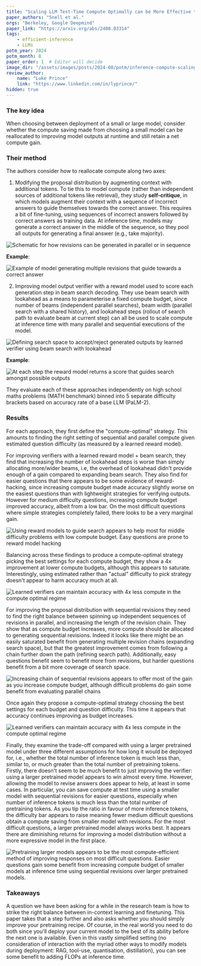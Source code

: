 ```yaml
---
title: "Scaling LLM Test-Time Compute Optimally can be More Effective than Scaling Model Parameters"
paper_authors: "Snell et al."
orgs: "Berkeley, Google Deepmind"
paper_link: "https://arxiv.org/abs/2408.03314"
tags:
    - efficient-inference
    - LLMs
potm_year: 2024
potm_month: 8
paper_order: 1  # Editor will decide
image_dir: "/assets/images/posts/2024-08/potm/inference-compute-scaling/"
review_author:
    name: "Luke Prince"
    link: "https://www.linkedin.com/in/lyprince/"
hidden: true
---
```


### The key idea

When choosing between deployment of a small or large model, consider whether the compute saving made from choosing a small model can be reallocated to improving model outputs at runtime and still retain a net compute gain.

### Their method

The authors consider how to reallocate compute along two axes:

1) Modifying the proposal distribution by augmenting context with additional tokens. To tie this to model compute (rather than independent sources of additional tokens like retrieval), they study **self-critique**, in which models augment their context with a sequence of incorrect answers to guide themselves towards the correct answer. This requires a bit of fine-tuning, using sequences of incorrect answers followed by correct answers as training data. At inference time, models may generate a correct answer in the middle of the sequence, so they pool all outputs for generating a final answer (e.g., take majority).

<img class="constrained_img_large" src="{{ page.image_dir | append: 'FIG-Revision-Schema.png' | relative_url }}" alt="Schematic for how revisions can be generated in parallel or in sequence">

**Example**:

<img class="constrained_img_large" src="{{ page.image_dir | append: 'FIG-Revision-Example.png | relative_url }}" alt="Example of model generating multiple revisions that guide towards a correct answer">

2. Improving model output verifier with a reward model used to score each generation step in beam search decoding. They use beam search with lookahead as a means to parameterise a fixed compute budget, since number of beams (independent parallel searches), beam width (parallel search with a shared history), and lookahead steps (rollout of search path to evaluate beam at current step) can all be used to scale compute at inference time with many parallel and sequential executions of the model.

<img class="constrained_img_large" src="{{ page.image_dir | append: 'FIG-Verifier-Schema.png | relative_url }}" alt="Defining search space to accept/reject generated outputs by learned verifier using beam search with lookahead">

**Example**:

<img class="constrained_img_large" src="{{ page.image_dir | append: 'FIG-Verifier-Example.png | relative_url }}" alt="At each step the reward model returns a score that guides search amongst possible outputs">

They evaluate each of these approaches independently on high school maths problems (MATH benchmark) binned into 5 separate difficulty brackets based on accuracy rate of a base LLM (PaLM-2).

### Results

For each approach, they first define the "compute-optimal" strategy. This amounts to finding the right setting of sequential and parallel compute given estimated question difficulty (as measured by a learned reward model).

For improving verifiers with a learned reward model + beam search, they find that increasing the number of lookahead steps is worse than simply allocating more/wider beams, i.e, the overhead of lookahead didn't provide enough of a gain compared to expanding beam search. They also find for easier questions that there appears to be some evidence of reward-hacking, since increasing compute budget made accuracy slightly worse on the easiest questions than with lightweight strategies for verifying outputs. However for medium difficulty questions, increasing compute budget improved accuracy, albeit from a low bar. On the most difficult questions where simple strategies completely failed, there looks to be a very marginal gain.

<img class="constrained_img_large" src="{{ page.image_dir | append: 'FIG-Verifier-Sweep.png | relative_url }}" alt="Using reward models to guide search appears to help most for middle difficulty problems with low compute budget. Easy questions are prone to reward model hacking">

Balancing across these findings to produce a compute-optimal strategy picking the best settings for each compute budget, they show a 4x improvement at lower compute budgets, although this appears to saturate. Interestingly, using estimated rather than "actual" difficulty to pick strategy doesn't appear to harm accuracy much at all.

<img class="constrained_img_large" src="{{ page.image_dir | append: 'FIG-Verifier-Optimal.png | relative_url }}" alt="Learned verifiers can maintain accuracy with 4x less compute in the compute optimal regime">

For improving the proposal distribution with sequential revisions they need to find the right balance between spinning up independent sequences of revisions in parallel, and increasing the length of the revision chain. They show that as compute budget increases, more compute should be allocated to generating sequential revisions. Indeed it looks like there might be an easily saturated benefit from generating multiple revision chains (expanding search space), but that the greatest improvement comes from following a chain further down the path (refining search path). Additionally, easy questions benefit seem to benefit more from revisions, but harder questions benefit from a bit more coverage of search space.

<img class="constrained_img_large" src="{{ page.image_dir | append: 'FIG-Revision-Sweep.png | relative_url }}" alt="Increasing chain of sequential revisions appears to offer most of the gain as you increase compute budget, although difficult problems do gain some benefit from evaluating parallel chains">


Once again they propose a compute-optimal strategy choosing the best settings for each budget and question difficulty. This time it appears that accuracy continues improving as budget increases.

<img class="constrained_img_large" src="{{ page.image_dir | append: 'FIG-Verifier-Optimal.png | relative_url }}" alt="Learned verifiers can maintain accuracy with 4x less compute in the compute optimal regime">

Finally, they examine the trade-off compared with using a larger pretrained model under three different assumptions for how long it would be deployed for, i.e., whether the total number of inference token is much less than, similar to, or much greater than the total number of pretraining tokens. Firstly, there doesn't seem to be much benefit to just improving the verifier: using a larger pretrained model appears to win almost every time. However, allowing the model to revise answers does appear to help, at least in some cases. In particular, you can save compute at test time using a smaller model with sequential revisions for easier questions, especially when number of inference tokens is much less than the total number of pretraining tokens. As you tip the ratio in favour of more inference tokens, the difficulty bar appears to raise meaning fewer medium difficult questions obtain a compute saving from smaller model with revisions. For the most difficult questions, a larger pretrained model always works best. It appears there are diminishing returns for improving a model distribution without a more expressive model in the first place. 

<img class="constrained_img_large" src="{{ page.image_dir | append: 'FIG-Pretraining-Comparison.png | relative_url }}" alt="Pretraining larger models appears to be the most compute-efficient method of improving responses on most difficult questions. Easier questions gain some benefit from increasing compute budget of smaller models at inference time using sequential revisions over larger pretrained models.">

### Takeaways

A question we have been asking for a while in the research team is how to strike the right balance between in-context learning and finetuning. This paper takes that a step further and also asks whether you should simply improve your pretraining recipe. Of course, in the real world you need to do both since you'll deploy your current model to the best of its ability before the next one is available. Even in this vastly simplified setting (no consideration of interaction with the myriad other ways to modify models during deployment: RAG, tool-use, quantisation, distillation), you can see some benefit to adding FLOPs at inference time.

